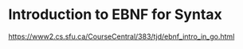 

# Introduction to EBNF for Syntax

https://www2.cs.sfu.ca/CourseCentral/383/tjd/ebnf_intro_in_go.html




